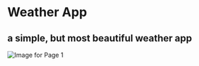 # Weather App
## a simple, but most beautiful weather app

![Image for Page 1](https://raw.githubusercontent.com/moaj257/weather-app/master/public/page_1.png)
